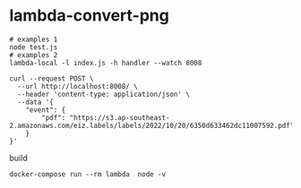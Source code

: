 <!--
 * @Date: 2022-10-21 16:08:35
 * @LastEditors: wangyi
 * @LastEditTime: 2022-10-25 10:17:36
 * @FilePath: /lambda-convert-png/README.md
-->
# lambda-convert-png

```shell
# examples 1
node test.js
# examples 2
lambda-local -l index.js -h handler --watch 8008

curl --request POST \
  --url http://localhost:8008/ \
  --header 'content-type: application/json' \
  --data '{
	"event": {
		"pdf": "https://s3.ap-southeast-2.amazonaws.com/eiz.labels/labels/2022/10/20/6350d633462dc11007592.pdf"
	}
}'
```
build
```shell
docker-compose run --rm lambda  node -v
```